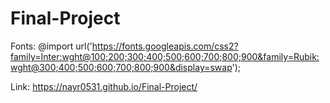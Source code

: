 # Final-Project


Fonts: @import url('https://fonts.googleapis.com/css2?family=Inter:wght@100;200;300;400;500;600;700;800;900&family=Rubik:wght@300;400;500;600;700;800;900&display=swap');

Link: https://nayr0531.github.io/Final-Project/
